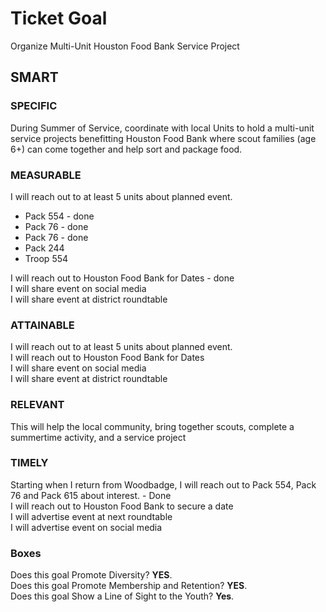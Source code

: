 # Ticket Goal #

Organize Multi-Unit Houston Food Bank Service Project

## SMART ##

### SPECIFIC ###

During Summer of Service, coordinate with local Units to hold a multi-unit service projects benefitting Houston Food Bank where scout families (age 6+) can come together and help sort and package food.

### MEASURABLE ###

I will reach out to at least 5 units about planned event.  
- Pack 554 - done  
- Pack 76 - done  
- Pack 76 - done  
- Pack 244  
- Troop 554  

I will reach out to Houston Food Bank for Dates - done  
I will share event on social media  
I will share event at district roundtable

### ATTAINABLE ###

I will reach out to at least 5 units about planned event.  
I will reach out to Houston Food Bank for Dates  
I will share event on social media  
I will share event at district roundtable  

### RELEVANT ###

This will help the local community, bring together scouts, complete a summertime activity, and a service project

### TIMELY ###

Starting when I return from Woodbadge, I will reach out to Pack 554, Pack 76 and Pack 615 about interest. - Done  
I will reach out to Houston Food Bank to secure a date  
I will advertise event at next roundtable  
I will advertise event on social media

### Boxes ###

Does this goal Promote Diversity? **YES**.  
Does this goal Promote Membership and Retention? **YES**.  
Does this goal Show a Line of Sight to the Youth? **Yes**.
